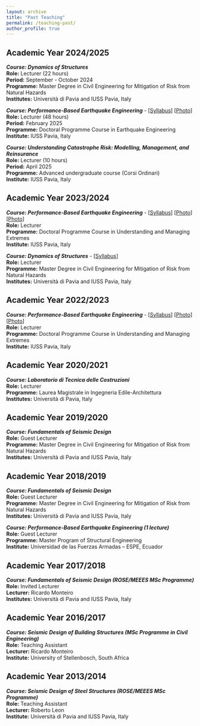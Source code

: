 ```yaml
---
layout: archive
title: "Past Teaching"
permalink: /teaching-past/
author_profile: true
---
```

## Academic Year 2024/2025
***Course:	Dynamics of Structures***\
**Role:**	Lecturer (22 hours)\
**Period:** September - October 2024\
**Programme:** Master Degree in Civil Engineering for Mitigation of Risk from Natural Hazards\
**Institutes:**	Università di Pavia and IUSS Pavia, Italy

***Course:	Performance-Based Earthquake Engineering*** - [[Syllabus](https://gerardjoreilly.github.io/files/Photos/PBEE-Course-Syllabus-24-25-v5.pdf)] [[Photo](https://gerardjoreilly.github.io/files/Photos/pbee-2025.png)] \
**Role:**	Lecturer (48 hours)\
**Period:** February 2025\
**Programme:** Doctoral Programme Course in Earthquake Engineering\
**Institute:** IUSS Pavia, Italy

***Course:	Understanding Catastrophe Risk: Modelling, Management, and Reinsurance***\
**Role:**	Lecturer (10 hours)\
**Period:** April 2025\
**Programme:** Advanced undergraduate course (Corsi Ordinari)\
**Institute:** IUSS Pavia, Italy

## Academic Year 2023/2024
***Course:	Performance-Based Earthquake Engineering***  - [[Syllabus](https://gerardjoreilly.github.io/files/Photos/PBEE-Course-Syllabus-v8.pdf)] [[Photo](https://gerardjoreilly.github.io/files/Photos/pbee-2023bis-1.JPG)] [[Photo](https://gerardjoreilly.github.io/files/Photos/pbee-2023bis-2.JPG)]\
**Role:**	Lecturer\
**Programme:** Doctoral Programme Course in Understanding and Managing Extremes\
**Institute:** IUSS Pavia, Italy

***Course:	Dynamics of Structures***  - [[Syllabus](https://gerardjoreilly.github.io/files/Photos/Syllabus_CivRisk_2023_v3.pdf)]\
**Role:**	Lecturer\
**Programme:** Master Degree in Civil Engineering for Mitigation of Risk from Natural Hazards\
**Institutes:**	Università di Pavia and IUSS Pavia, Italy

## Academic Year 2022/2023
***Course:	Performance-Based Earthquake Engineering*** - [[Syllabus](https://gerardjoreilly.github.io/files/Photos/PBEE-Course-Syllabus-v4.pdf)] [[Photo](https://gerardjoreilly.github.io/files/Photos/pbee-2023-1.jpg)] [[Photo](https://gerardjoreilly.github.io/files/Photos/pbee-2023-2.jpg)]\
**Role:**	Lecturer\
**Programme:** Doctoral Programme Course in Understanding and Managing Extremes\
**Institute:** IUSS Pavia, Italy

## Academic Year 2020/2021
***Course:	Laboratorio di Tecnica delle Costruzioni***\
**Role:**	Lecturer\
**Programme:** Laurea Magistrale in Ingegneria Edile-Architettura\
**Institutes:** Università di Pavia, Italy


## Academic Year 2019/2020
***Course:	Fundamentals of Seismic Design***\
**Role:**	Guest Lecturer\
**Programme:** Master Degree in Civil Engineering for Mitigation of Risk from Natural Hazards\
**Institutes:**	Università di Pavia and IUSS Pavia, Italy


## Academic Year 2018/2019
***Course:	Fundamentals of Seismic Design***\
**Role:**	Guest Lecturer\
**Programme:** Master Degree in Civil Engineering for Mitigation of Risk from Natural Hazards\
**Institutes:**	Università di Pavia and IUSS Pavia, Italy

***Course:	Performance-Based Earthquake Engineering (1 lecture)***\
**Role:**	Guest Lecturer\
**Programme:** Master Program of Structural Engineering\
**Institute:** Universidad de las Fuerzas Armadas – ESPE, Ecuador


## Academic Year 2017/2018
***Course:	Fundamentals of Seismic Design (ROSE/MEEES MSc Programme)***\
**Role:**	Invited Lecturer\
**Lecturer:**	Ricardo Monteiro\
**Institutes:**	Università di Pavia and IUSS Pavia, Italy


## Academic Year 2016/2017
***Course:	Seismic Design of Building Structures (MSc Programme in Civil Engineering)***\
**Role:**	Teaching Assistant\
**Lecturer:**	Ricardo Monteiro\
**Institute:**	University of Stellenbosch, South Africa


## Academic Year 2013/2014
***Course:	Seismic Design of Steel Structures (ROSE/MEEES MSc Programme)***\
**Role:**	Teaching Assistant\
**Lecturer:**	Roberto Leon\
**Institute:** Università di Pavia and IUSS Pavia, Italy
